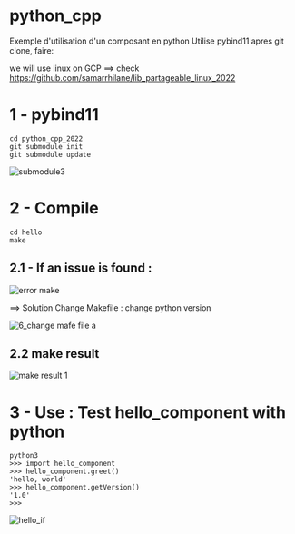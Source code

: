 # python_cpp
Exemple d'utilisation d'un composant en python
Utilise pybind11
apres git clone, faire:

we will use linux on GCP ==> check https://github.com/samarrhilane/lib_partageable_linux_2022

# 1 - pybind11

```
cd python_cpp_2022
git submodule init
git submodule update
```

![submodule3](https://user-images.githubusercontent.com/29365707/166983024-d4922309-6059-4407-a7fd-e348592cc3cd.png)


# 2 - Compile 

```
cd hello
make
```
## 2.1 - If an issue is found :

![error make](https://user-images.githubusercontent.com/29365707/166952464-0b512c02-b926-4fb1-8fac-e2e7b9d7a9ec.png)

==> Solution 
Change Makefile : change python version 

![6_change mafe file](https://user-images.githubusercontent.com/29365707/166952974-9ac83f78-3e8b-402d-93c7-72c8eb365b5f.png)
a

## 2.2 make result 

![make result 1](https://user-images.githubusercontent.com/29365707/166954445-8cbb5b96-354b-4977-88e1-ea08fe815cf6.png)




# 3 - Use : Test hello_component with python
```
python3
>>> import hello_component
>>> hello_component.greet()
'hello, world'
>>> hello_component.getVersion()
'1.0'
>>> 
```

![hello_if](https://user-images.githubusercontent.com/29365707/168342254-bac012ae-2d26-4a45-9a38-70375ee2dcbd.png)



